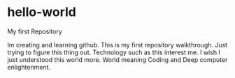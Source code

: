 # hello-world
My first Repository


Im creating and learning github.  This is my first repository walkthrough.  Just trying to figure this thing out.  Technology such as this interest me.  I wish I just understood this world more.  World meaning Coding and Deep computer enlightenment.
